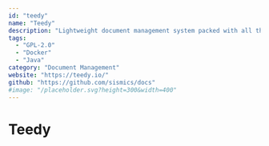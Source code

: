 ```yaml
---
id: "teedy"
name: "Teedy"
description: "Lightweight document management system packed with all the features you can expect from big expensive solutions (Ex SismicsDocs)."
tags:
  - "GPL-2.0"
  - "Docker"
  - "Java"
category: "Document Management"
website: "https://teedy.io/"
github: "https://github.com/sismics/docs"
#image: "/placeholder.svg?height=300&width=400"
---
```


# Teedy
